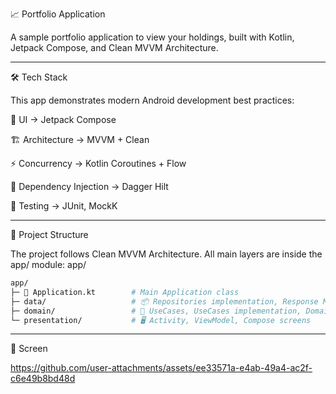 📈 Portfolio Application

A sample portfolio application to view your holdings, built with Kotlin, Jetpack Compose, and Clean
MVVM Architecture.

---

🛠️ Tech Stack

This app demonstrates modern Android development best practices:

📱 UI → Jetpack Compose

🏗️ Architecture → MVVM + Clean

⚡ Concurrency → Kotlin Coroutines + Flow

💉 Dependency Injection → Dagger Hilt

🧪 Testing → JUnit, MockK

---

📂 Project Structure

The project follows Clean MVVM Architecture. All main layers are inside the app/ module:
app/
```bash
app/                
├─ 🏢 Application.kt        # Main Application class
├─ data/                   # 📦 Repositories implementation, Response Models, Api service
├─ domain/                 # 🎯 UseCases, UseCases implementation, Domain models, Repository interfaces
└─ presentation/           # 🖥️ Activity, ViewModel, Compose screens
```

---

📱 Screen


https://github.com/user-attachments/assets/ee33571a-e4ab-49a4-ac2f-c6e49b8bd48d


